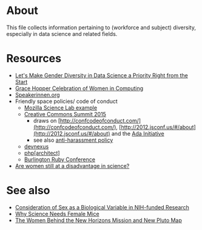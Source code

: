 # About
This file collects information pertaining to (workforce and subject) diversity, especially in data science and related fields.

# Resources
* [Let's Make Gender Diversity in Data Science a Priority Right from the Start](http://dx.doi.org/10.1371/journal.pbio.1002206)
* [Grace Hopper Celebration of Women in Computing](https://en.wikipedia.org/wiki/Grace_Hopper_Celebration_of_Women_in_Computing)
* [Speakerinnen.org](http://speakerinnen.org/en)
* Friendly space policies/ code of conduct
   * [Mozilla Science Lab example](https://www.mozillascience.org/code-of-conduct)
   * [Creative Commons Summit 2015](https://summit.creativecommons.org/conduct/)
     * draws on [http://confcodeofconduct.com/](http://confcodeofconduct.com/), [http://2012.jsconf.us/#/about](http://2012.jsconf.us/#/about) and the [Ada Initiative](https://adainitiative.org/)
     * see also [anti-harassment policy](https://summit.creativecommons.org/anti-harassment-policy/)
   * [devnexus](https://www.devnexus.com/s/code-of-conduct)
   * [php[architect]](https://www.phparch.com/policies/code-of-conduct/)
   * [Burlington Ruby Conference](http://www.burlingtonrubyconference.com/conduct)
* [Are women still at a disadvantage in science?](http://www.dcscience.net/2015/06/15/are-women-still-at-a-disadvantage-in-science/)

# See also
* [Consideration of Sex as a Biological Variable in NIH-funded Research](http://grants.nih.gov/grants/guide/notice-files/NOT-OD-15-102.html)
* [Why Science Needs Female Mice](http://www.nytimes.com/2015/07/19/opinion/sunday/why-science-needs-female-mice.html)
* [The Women Behind the New Horizons Mission and New Pluto Map](http://www.americaspace.com/?p=84357)
